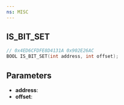 ```yaml
---
ns: MISC
---
```

## IS_BIT_SET

```c
// 0x4ED6CFDFE8D4131A 0x902E26AC
BOOL IS_BIT_SET(int address, int offset);
```

## Parameters
* **address**:
* **offset**:
